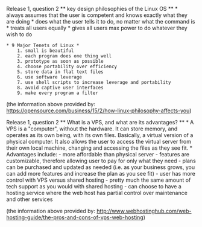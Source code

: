 Release 1, question 2
** key design philosophies of the Linux OS **
    * always assumes that the user is competent and knows exactly what they are doing
    * does what the user tells it to do, no matter what the command is
    * treats all users equally
    * gives all users max power to do whatever they wish to do

    * 9 Major Tenets of Linux *
        1. small is beautiful
        2. each program does one thing well
        3. prototype as soon as possible
        4. choose portability over efficiency
        5. store data in flat text files
        6. use software leverage
        7. use shell scripts to increase leverage and portability
        8. avoid captive user interfaces
        9. make every program a filter

(the information above provided by: https://opensource.com/business/15/2/how-linux-philosophy-affects-you)

Release 1, question 2
** What is a VPS, and what are its advantages? **
    * A VPS is a "computer", without the hardware. It can store memory, and operates as its own being, with its own files. Basically, a virtual version of a physical computer. It also allows the user to access the virtual server from their own local machine, changing and accessing the files as they see fit.
    * Advantages include:
        - more affordable than physical server
        - features are customizable, therefore allowing user to pay for only what they need
        - plans can be purchased and updated as needed (i.e. as your business grows, you can add more features and increase the plan as you see fit)
        - user has more control with VPS versus shared hosting
        - pretty much the same amount of tech support as you would with shared hosting 
        - can choose to have a hosting service where the web host has partial control over maintenance and other services 

(the information above provided by: http://www.webhostinghub.com/web-hosting-guide/the-pros-and-cons-of-vps-web-hosting)
